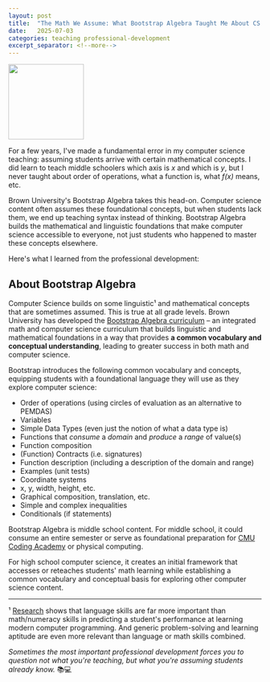 ```yaml
---
layout: post
title:  "The Math We Assume: What Bootstrap Algebra Taught Me About CS Education"
date:   2025-07-03
categories: teaching professional-development
excerpt_separator: <!--more-->
---
```


<img src="https://bootstrapworld.org/images/icon.png" width="150">

For a few years, I've made a fundamental error in my computer science teaching: assuming students arrive with certain mathematical concepts. I did learn to teach middle schoolers which axis is *x* and which is *y*, but I never taught about order of operations, what a function is, what *f(x)* means, etc.

<!--more-->

Brown University's Bootstrap Algebra takes this head-on. Computer science content often assumes these foundational concepts, but when students lack them, we end up teaching syntax instead of thinking. Bootstrap Algebra builds the mathematical and linguistic foundations that make computer science accessible to everyone, not just students who happened to master these concepts elsewhere.

Here's what I learned from the professional development:

## About Bootstrap Algebra

Computer Science builds on some linguistic¹ and mathematical concepts that are sometimes assumed. This is true at all grade levels. Brown University has developed the [Bootstrap Algebra curriculum](https://bootstrapworld.org/materials/algebra/) – an integrated math and computer science curriculum that builds linguistic and mathematical foundations in a way that provides **a common vocabulary and conceptual understanding**, leading to greater success in both math and computer science.

Bootstrap introduces the following common vocabulary and concepts, equipping students with a foundational language they will use as they explore computer science:

- Order of operations (using circles of evaluation as an alternative to PEMDAS)  
- Variables  
- Simple Data Types (even just the notion of what a data type is)  
- Functions that *consume* a *domain* and *produce* a *range* of value(s)  
- Function composition  
- (Function) Contracts (i.e. signatures)  
- Function description (including a description of the domain and range)  
- Examples (unit tests)  
- Coordinate systems  
- x, y, width, height, etc.  
- Graphical composition, translation, etc.  
- Simple and complex inequalities
- Conditionals (if statements)

Bootstrap Algebra is middle school content. For middle school, it could consume an entire semester or serve as foundational preparation for [CMU Coding Academy](https://academy.cs.cmu.edu/course-info#CS0) or physical computing. 

For high school computer science, it creates an initial framework that accesses or reteaches students' math learning while establishing a common vocabulary and conceptual basis for exploring other computer science content.

---

¹ [Research](https://www.nature.com/articles/s41598-020-60661-8) shows that language skills are far more important than math/numeracy skills in predicting a student's performance at learning modern computer programming. And generic problem-solving and learning aptitude are even more relevant than language or math skills combined.

*Sometimes the most important professional development forces you to question not what you're teaching, but what you're assuming students already know.* 📚💻